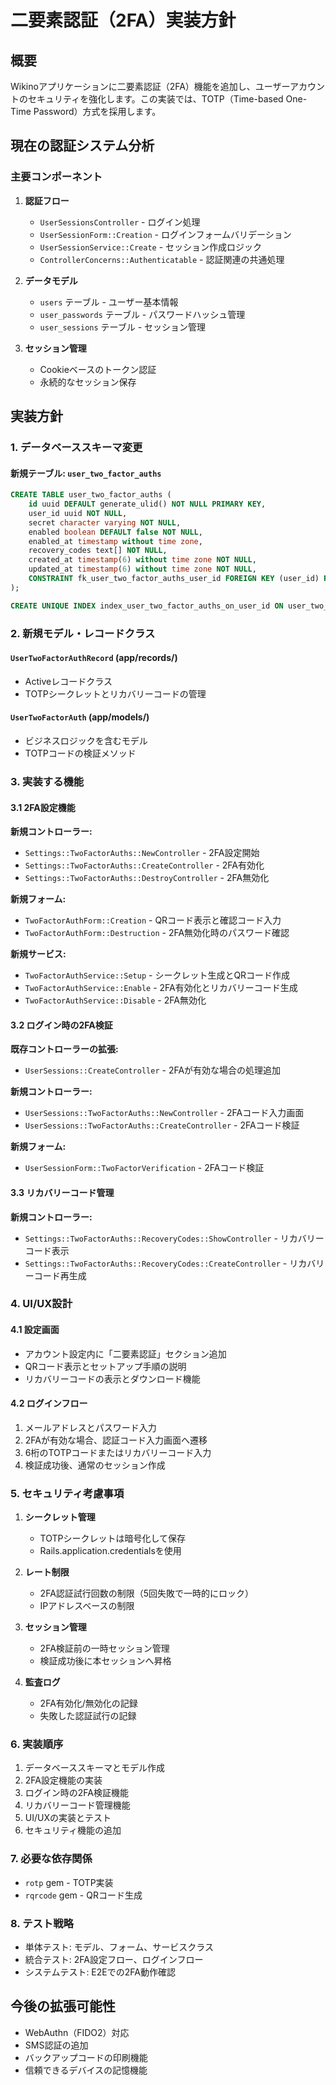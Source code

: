 # 二要素認証（2FA）実装方針

## 概要

Wikinoアプリケーションに二要素認証（2FA）機能を追加し、ユーザーアカウントのセキュリティを強化します。この実装では、TOTP（Time-based One-Time Password）方式を採用します。

## 現在の認証システム分析

### 主要コンポーネント

1. **認証フロー**
   - `UserSessionsController` - ログイン処理
   - `UserSessionForm::Creation` - ログインフォームバリデーション
   - `UserSessionService::Create` - セッション作成ロジック
   - `ControllerConcerns::Authenticatable` - 認証関連の共通処理

2. **データモデル**
   - `users` テーブル - ユーザー基本情報
   - `user_passwords` テーブル - パスワードハッシュ管理
   - `user_sessions` テーブル - セッション管理

3. **セッション管理**
   - Cookieベースのトークン認証
   - 永続的なセッション保存

## 実装方針

### 1. データベーススキーマ変更

#### 新規テーブル: `user_two_factor_auths`

```sql
CREATE TABLE user_two_factor_auths (
    id uuid DEFAULT generate_ulid() NOT NULL PRIMARY KEY,
    user_id uuid NOT NULL,
    secret character varying NOT NULL,
    enabled boolean DEFAULT false NOT NULL,
    enabled_at timestamp without time zone,
    recovery_codes text[] NOT NULL,
    created_at timestamp(6) without time zone NOT NULL,
    updated_at timestamp(6) without time zone NOT NULL,
    CONSTRAINT fk_user_two_factor_auths_user_id FOREIGN KEY (user_id) REFERENCES users(id)
);

CREATE UNIQUE INDEX index_user_two_factor_auths_on_user_id ON user_two_factor_auths(user_id);
```

### 2. 新規モデル・レコードクラス

#### `UserTwoFactorAuthRecord` (app/records/)
- Activeレコードクラス
- TOTPシークレットとリカバリーコードの管理

#### `UserTwoFactorAuth` (app/models/)
- ビジネスロジックを含むモデル
- TOTPコードの検証メソッド

### 3. 実装する機能

#### 3.1 2FA設定機能

**新規コントローラー:**
- `Settings::TwoFactorAuths::NewController` - 2FA設定開始
- `Settings::TwoFactorAuths::CreateController` - 2FA有効化
- `Settings::TwoFactorAuths::DestroyController` - 2FA無効化

**新規フォーム:**
- `TwoFactorAuthForm::Creation` - QRコード表示と確認コード入力
- `TwoFactorAuthForm::Destruction` - 2FA無効化時のパスワード確認

**新規サービス:**
- `TwoFactorAuthService::Setup` - シークレット生成とQRコード作成
- `TwoFactorAuthService::Enable` - 2FA有効化とリカバリーコード生成
- `TwoFactorAuthService::Disable` - 2FA無効化

#### 3.2 ログイン時の2FA検証

**既存コントローラーの拡張:**
- `UserSessions::CreateController` - 2FAが有効な場合の処理追加

**新規コントローラー:**
- `UserSessions::TwoFactorAuths::NewController` - 2FAコード入力画面
- `UserSessions::TwoFactorAuths::CreateController` - 2FAコード検証

**新規フォーム:**
- `UserSessionForm::TwoFactorVerification` - 2FAコード検証

#### 3.3 リカバリーコード管理

**新規コントローラー:**
- `Settings::TwoFactorAuths::RecoveryCodes::ShowController` - リカバリーコード表示
- `Settings::TwoFactorAuths::RecoveryCodes::CreateController` - リカバリーコード再生成

### 4. UI/UX設計

#### 4.1 設定画面
- アカウント設定内に「二要素認証」セクション追加
- QRコード表示とセットアップ手順の説明
- リカバリーコードの表示とダウンロード機能

#### 4.2 ログインフロー
1. メールアドレスとパスワード入力
2. 2FAが有効な場合、認証コード入力画面へ遷移
3. 6桁のTOTPコードまたはリカバリーコード入力
4. 検証成功後、通常のセッション作成

### 5. セキュリティ考慮事項

1. **シークレット管理**
   - TOTPシークレットは暗号化して保存
   - Rails.application.credentialsを使用

2. **レート制限**
   - 2FA認証試行回数の制限（5回失敗で一時的にロック）
   - IPアドレスベースの制限

3. **セッション管理**
   - 2FA検証前の一時セッション管理
   - 検証成功後に本セッションへ昇格

4. **監査ログ**
   - 2FA有効化/無効化の記録
   - 失敗した認証試行の記録

### 6. 実装順序

1. データベーススキーマとモデル作成
2. 2FA設定機能の実装
3. ログイン時の2FA検証機能
4. リカバリーコード管理機能
5. UI/UXの実装とテスト
6. セキュリティ機能の追加

### 7. 必要な依存関係

- `rotp` gem - TOTP実装
- `rqrcode` gem - QRコード生成

### 8. テスト戦略

- 単体テスト: モデル、フォーム、サービスクラス
- 統合テスト: 2FA設定フロー、ログインフロー
- システムテスト: E2Eでの2FA動作確認

## 今後の拡張可能性

- WebAuthn（FIDO2）対応
- SMS認証の追加
- バックアップコードの印刷機能
- 信頼できるデバイスの記憶機能